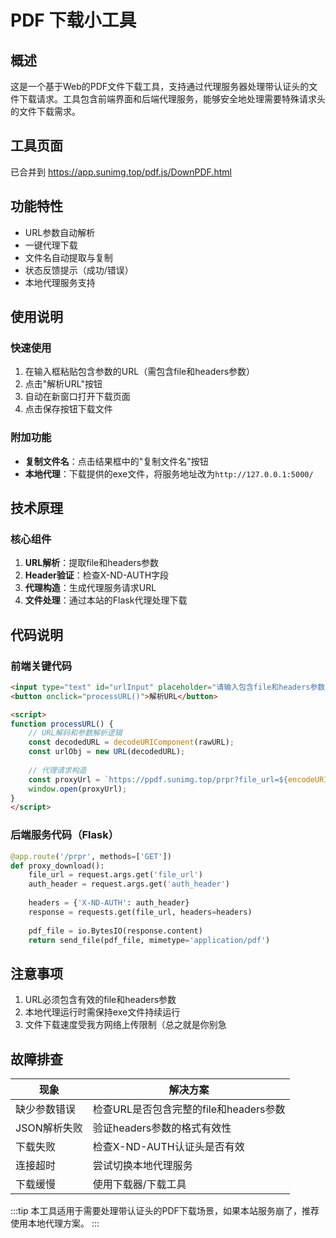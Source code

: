 
# PDF 下载小工具

## 概述
这是一个基于Web的PDF文件下载工具，支持通过代理服务器处理带认证头的文件下载请求。工具包含前端界面和后端代理服务，能够安全地处理需要特殊请求头的文件下载需求。

## 工具页面

已合并到 https://app.sunimg.top/pdf.js/DownPDF.html

## 功能特性
- URL参数自动解析
- 一键代理下载
- 文件名自动提取与复制
- 状态反馈提示（成功/错误）
- 本地代理服务支持

## 使用说明

### 快速使用
1. 在输入框粘贴包含参数的URL（需包含file和headers参数）
2. 点击"解析URL"按钮
3. 自动在新窗口打开下载页面
4. 点击保存按钮下载文件

### 附加功能
- **复制文件名**：点击结果框中的"复制文件名"按钮
- **本地代理**：下载提供的exe文件，将服务地址改为`http://127.0.0.1:5000/`

## 技术原理

### 核心组件
1. **URL解析**：提取file和headers参数
2. **Header验证**：检查X-ND-AUTH字段
3. **代理构造**：生成代理服务请求URL
4. **文件处理**：通过本站的Flask代理处理下载

## 代码说明

### 前端关键代码
```html
<input type="text" id="urlInput" placeholder="请输入包含file和headers参数的URL">
<button onclick="processURL()">解析URL</button>

<script>
function processURL() {
    // URL解码和参数解析逻辑
    const decodedURL = decodeURIComponent(rawURL);
    const urlObj = new URL(decodedURL);
    
    // 代理请求构造
    const proxyUrl = `https://ppdf.sunimg.top/prpr?file_url=${encodeURIComponent(fileURL)}&auth_header=${encodeURIComponent(authHeader)}`;
    window.open(proxyUrl);
}
</script>
```

### 后端服务代码（Flask）
```python
@app.route('/prpr', methods=['GET'])
def proxy_download():
    file_url = request.args.get('file_url')
    auth_header = request.args.get('auth_header')
    
    headers = {'X-ND-AUTH': auth_header}
    response = requests.get(file_url, headers=headers)
    
    pdf_file = io.BytesIO(response.content)
    return send_file(pdf_file, mimetype='application/pdf')
```

## 注意事项
1. URL必须包含有效的file和headers参数
2. 本地代理运行时需保持exe文件持续运行
3. 文件下载速度受我方网络上传限制（总之就是你别急

## 故障排查
| 现象 | 解决方案 |
|------|----------|
| 缺少参数错误 | 检查URL是否包含完整的file和headers参数 |
| JSON解析失败 | 验证headers参数的格式有效性 |
| 下载失败 | 检查X-ND-AUTH认证头是否有效 |
| 连接超时 | 尝试切换本地代理服务 |
| 下载缓慢 | 使用下载器/下载工具 |

:::tip
本工具适用于需要处理带认证头的PDF下载场景，如果本站服务崩了，推荐使用本地代理方案。
:::